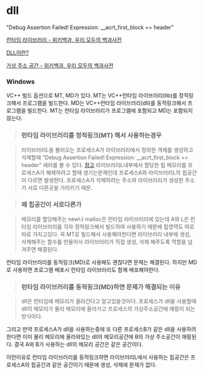 # dll

"Debug Assertion Failed! Expression: __acrt_first_block == header"

[런타임 라이브러리 - 위키백과, 우리 모두의 백과사전](https://ko.wikipedia.org/wiki/%EB%9F%B0%ED%83%80%EC%9E%84_%EB%9D%BC%EC%9D%B4%EB%B8%8C%EB%9F%AC%EB%A6%AC)

[DLL이란?](https://pu1et-panggg.tistory.com/61)

[가상 주소 공간 - 위키백과, 우리 모두의 백과사전](https://ko.wikipedia.org/wiki/%EA%B0%80%EC%83%81_%EC%A3%BC%EC%86%8C_%EA%B3%B5%EA%B0%84)

### **Windows**

VC++ 빌드 옵션으로 MT, MD가 있다.
MT는 VC++런타임 라이브러리(lib)를 정적링크해서 프로그램을 빌드한다.
MD는 VC++런타임 라이브러리(dll)를 동적링크해서 프로그램을 빌드한다.
MT는 런타임 라이브러리가 프로그램에 포함되고 MD는 포함되지않는다.

> ### 런타임 라이브러리를 정적링크(MT) 해서 사용하는경우

> 라이브러리L을 불러오는 프로세스A가 라이브러리에서 정의한 객체를 생성하고 삭제할때 "Debug Assertion Failed! Expression: __acrt_first_block == header" 에러를 볼 수 있다. [참고](https://stackoverflow.com/questions/35310117/debug-assertion-failed-expression-acrt-first-block-header)  라이브러리L내부에서 할당한 힙 메모리를 프로세스A가 해제하려고 할때 생기는문제인데
프로세스A와 라이브러리L의 힙공간이 다르면 발생한다. 프로세스A가 삭제하려는 주소와 라이브러리가 생성한 주소가 서로 다른곳을 가리키기 때문.

> ### 왜 힙공간이 서로다른가

> 메모리를 할당해주는 new나 malloc은 런타임 라이브러리에 있는데
A와 L은 런타임 라이브러리를 각자 정적링크해서 빌드하여 사용하기 때문에 힙영역도 따로따로 가지고있다.
꼭 MT로 빌드해서 사용해야한다면 라이브러리 내부에 생성, 삭제해주는 함수를 만들어서 라이브러리가 직접 생성, 삭제 해주도록 역할을 넘겨주면 해결된다.

런타임 라이브러리를 동적링크(MD)로 사용해도 괜찮다면 문제는 해결된다. 하지만 MD로 사용하면 프로그램 배포시 런타임 라이브러리도 함께 배포해야한다.

> ### 런타임 라이브러리를 동적링크(MD)하면 문제가 해결되는 이유

> dll은 런타임에 메모리가 올라간다고 알고있을것이다. 
프로세스가 dll을 사용할때 dll의 메모리가 물리 메모리에 올라가고 프로세스의 가상주소공간에 매핑이 되는 방식이다.

그리고 만약 프로세스A가 dll을 사용하는중에 또 다른 프로세스B가 같은 dll을 사용하려 한다면 이미 물리 메모리에 올라와있는 dll의 메모리공간에 B의 가상 주소공간이 매핑된다.
결국 A와 B가 사용하는 dll의 메모리 공간은 같은 공간이다.

이런이유로 런타임 라이브러리를 동적링크하면 라이브러리L에서 사용하는 힙공간은 프로세스A의 힙공간과 같은 공간이기 때문에 생성, 삭제에 문제가 없다.

